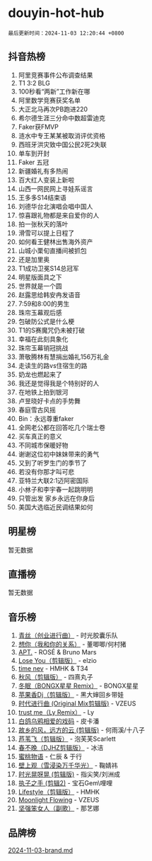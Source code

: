 # douyin-hot-hub

`最后更新时间：2024-11-03 12:20:44 +0800`

## 抖音热榜

1. 阿里竞赛事件公布调查结果
1. T1 3:2 BLG
1. 100秒看“两新”工作新在哪
1. 阿里数学竞赛获奖名单
1. 大正北马再次PB跑进220
1. 希尔德生涯三分命中数超雷迪克
1. Faker获FMVP
1. 涟水中专王某某被取消评优资格
1. 西班牙洪灾致中国公民2死2失联
1. 单车到开封
1. Faker 五冠
1. 新疆婚礼有多热闹
1. 百大红人变装上新啦
1. 山西一网民网上寻娃系谣言
1. 王多多S14结束语
1. 刘德华台北演唱会唱中国人
1. 惊喜跟礼物都是来自爱你的人
1. 拍一张秋天的落叶
1. 滑雪可以提上日程了
1. 如何看王健林出售海外资产
1. 山城小栗旬直播间被抓包
1. 还是加里奥
1. T1成功卫冕S14总冠军
1. 明星版面具之下
1. 世界就是一个圆
1. 赵露思给韩安冉发语音
1. 7:59和8:00的男生
1. 珠帘玉幕观后感
1. 包破防公式是什么梗
1. T1的S赛魔咒仍未被打破
1. 幸福在此刻具象化
1. 珠帘玉幕销冠挑战
1. 萧敬腾林有慧捐出婚礼156万礼金
1. 走读生的路vs住宿生的路
1. 奶龙也燃起来了
1. 我还是觉得我是个特别好的人
1. 在地铁上拍到银河
1. 卢昱晓好卡点的手势舞
1. 春庭雪古风摇
1. Bin：永远尊重faker
1. 全网老公都在回答吃几个瑞士卷
1. 买车真正的意义
1. 不同城市保暖好物
1. 谢谢这位初中妹妹带来的勇气
1. 又到了听罗生门的季节了
1. 若没有你那才叫可悲
1. 亚特兰大联2:1迈阿密国际
1. 小沝子和李宇春一起跳明明
1. 只管出发 家乡永远在你身后
1. 美国大选临近民调结果如何

## 明星榜

暂无数据

## 直播榜

暂无数据

## 音乐榜

1. [青丝（创业进行曲）](https://sf5-hl-cdn-tos.douyinstatic.com/obj/tos-cn-ve-2774/ooYARJB5iBRNhCOkDsS3BAKW91CIMoQfwzwKLi) - 时光胶囊乐队
1. [想你（我和你的关系）](https://sf5-hl-cdn-tos.douyinstatic.com/obj/tos-cn-ve-2774/o8QxhcOBDYYX0zqKCjFVQXZ3RBffnRBQEogitG) - 董唧唧/何村猪
1. [APT.](https://sf3-cdn-tos.douyinstatic.com/obj/tos-cn-ve-2774/oUIcRnUtZBV1JgZtxIMCAiiBSVBSEEOCFfkeMQ) - ROSÉ & Bruno Mars
1. [Lose You（剪辑版）](https://sf5-hl-cdn-tos.douyinstatic.com/obj/tos-cn-ve-2774/og9yxQxAWI86iBNr9ojBFMoWTIvDZZb8HwiGY) - elzio
1. [time nev](https://sf3-cdn-tos.douyinstatic.com/obj/tos-cn-ve-2774/oc6aICzpzBCWrhCvDVi2AZmQLt0gIBxfMEfd6i) - HMHK & T34
1. [秋风（剪辑版）](https://sf5-hl-cdn-tos.douyinstatic.com/obj/tos-cn-ve-2774/ocGaU84LfAfzMd2wbXdQFpCGhBiXg82JNMRRie) - 四熹丸子
1. [冬眠（BONGX星星 Remix）](https://sf5-hl-cdn-tos.douyinstatic.com/obj/tos-cn-ve-2774/oMCfFFoE3LwQ7agAgOIG4ieExqkeAsxNBEkLdz) - BONGX星星
1. [苹果香Dj（剪辑版）](https://sf5-hl-cdn-tos.douyinstatic.com/obj/tos-cn-ve-2774/oEeIEQbYGAOspCTRAIeYF4Ok8LgZ8NBaRe4ztR) - 黑大婶回乡带娃
1. [时代进行曲 (Original Mix剪辑版)](https://sf5-hl-cdn-tos.douyinstatic.com/obj/tos-cn-ve-2774/oYrssziLdrtiW6cKABM8n5Vfc2xwXiIBInoAkn) - VZEUS
1. [trust me（Ly Remix）](https://sf5-hl-cdn-tos.douyinstatic.com/obj/tos-cn-ve-2774/oUo1M8fz5AfmMSExABQQKFE0eCMWgsiccfqrMA) - Ly
1. [白鸽乌鸦相爱的戏码](https://sf3-cdn-tos.douyinstatic.com/obj/tos-cn-ve-2774/oMVVEf6eDAOmFtNtCsEqKpIorBDM8Nkg6TZRqC) - 皮卡潘
1. [故乡的风，远方的云 (剪辑版)](https://sf5-hl-cdn-tos.douyinstatic.com/obj/tos-cn-ve-2774/ooPEdiZMrAAWisczq1WXoZYGU6GxII2UUBvYI) - 何雨溪/十八子
1. [芦苇飞（剪辑版）](https://sf5-hl-cdn-tos.douyinstatic.com/obj/tos-cn-ve-2774/ok3IaChjEFFoK3FAMzXDEgfpeE6Al3Nv2BnfCW) - 泡芙芙Scarlett
1. [春不晚（DJHZ剪辑版）](https://sf3-cdn-tos.douyinstatic.com/obj/tos-cn-ve-2774/osEZa7YZ6wNo9QDABgfGFaCQKRQTNafsBJDnKt) - 冰洁
1. [蜜桃物语](https://sf3-cdn-tos.douyinstatic.com/obj/tos-cn-ve-2774/oIhOSCZtIACtYU4XQkngiW9kCBfVD1Fz9IYeqL) - 仁辰 & 于行
1. [壁上观（雪浸染万千华光）](https://sf3-cdn-tos.douyinstatic.com/obj/tos-cn-ve-2774/ocIizBMxWi8vA8UdAMIYdYCjgBB5Z3WZWxrvY) - 鞠婧祎
1. [时光晃呀晃 (剪辑版)](https://sf3-cdn-tos.douyinstatic.com/obj/tos-cn-ve-2774/o8ACeQem3gwI1x3GIYGAfKG0LJebKFRJDwRwyW) - 指尖笑/刘洲成
1. [执子之手 (剪辑2)](https://sf3-cdn-tos.douyinstatic.com/obj/tos-cn-ve-2774/oUoZLQjCc31XzqsBnBQUNgeKtYPBcgbFDwtfcu) - 宝石Gem\哩哩
1. [Lifestyle（剪辑版）](https://sf3-cdn-tos.douyinstatic.com/obj/tos-cn-ve-2774/owfqGgjwG3V5lCLaAIezFMeg3LtuKNBaZKgzPV) - HMHK
1. [Moonlight Flowing](https://sf3-cdn-tos.douyinstatic.com/obj/tos-cn-ve-2774/oopZsCtRnQgOhEYmv9FfBBgwmeaQmWQQZED9tN) - VZEUS
1. [坚强笨女人（副歌）](https://sf5-hl-cdn-tos.douyinstatic.com/obj/tos-cn-ve-2774/ospNInQiZvGWyBVg5zkNsAMct5uJIg1CrZiPL) - 那艺娜

## 品牌榜

[2024-11-03-brand.md](2024-11-03-brand.md)
